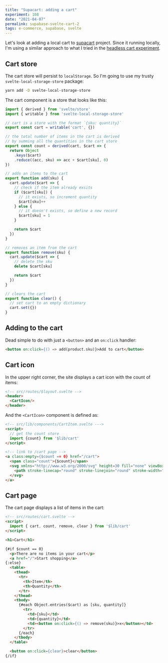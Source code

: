 ```yaml
---
title: "Supacart: adding a cart"
experiment: 108
date: "2021-04-07"
permalink: supabase-svelte-cart-2
tags: e-commerce, supabase, svelte
---
```


Let's look at adding a local cart to [supacart](/posts/supabase-svelte-cart) project. Since it running locally, I'm using a similar approach to what I tried in the [headless cart experiment](/posts/headless-add-to-cart).

## Cart store

The cart store will persist to `localStorage`. So I'm going to use my trusty `svelte-local-storage-store` package:

```bash
yarn add -D svelte-local-storage-store
```

The cart component is a store that looks like this:

```js
import { derived } from 'svelte/store'
import { writable } from 'svelte-local-storage-store'

// cart is a store with the format `{sku: quantity}`
export const cart = writable('cart', {})

// the total number of items in the cart is derived
// by summing all the quantities in the cart store
export const count = derived(cart, $cart => {
  return Object
    .keys($cart)
    .reduce((acc, sku) => acc + $cart[sku], 0)
})

// adds an items to the cart
export function add(sku) {
  cart.update($cart => {
    // check if the item already exsits
    if ($cart[sku]) {
      // it exists, so increment quantity
      $cart[sku]++
    } else {
      // it doesn't exists, so define a new record
      $cart[sku] = 1
    }

    return $cart
  })
}

// removes an item from the cart
export function remove(sku) {
  cart.update($cart => {
    // delete the sku
    delete $cart[sku]

    return $cart
  })
}

// clears the cart
export function clear() {
  // set cart to an empty dictionary
  cart.set({})
}
```

## Adding to the cart

Dead simple to do with just a `<button>` and an `on:click` handler:

```html
<button on:click={() => add(product.sku)}>Add to cart</button>
```

## Cart icon

In the upper right corner, the site displays a cart icon with the count of items:

```html
<!-- src/routes/$layout.svelte -->
<header>
  <CartIcon/>
</header>
```

And the `<CartIcon>` component is defined as:

```html
<!-- src/lib/components/CartItem.svelte --->
<script>
  // get the count store
  import {count} from '$lib/cart'
</script>

<!-- link to /cart page -->
<a class:empty={$count == 0} href="/cart">
  <span class="count">{$count}</span>
  <svg xmlns="http://www.w3.org/2000/svg" height=30 fill="none" viewBox="0 0 24 24" stroke="currentColor">
    <path stroke-linecap="round" stroke-linejoin="round" stroke-width="2" d="M3 3h2l.4 2M7 13h10l4-8H5.4M7 13L5.4 5M7 13l-2.293 2.293c-.63.63-.184 1.707.707 1.707H17m0 0a2 2 0 100 4 2 2 0 000-4zm-8 2a2 2 0 11-4 0 2 2 0 014 0z" />
  </svg>
</a>
```

## Cart page

The cart page displays a list of items in the cart:

```html
<!-- src/routes/cart.svelte -->
<script>
  import { cart, count, remove, clear } from '$lib/cart'
</script>

<h1>Cart</h1>

{#if $count == 0}
  <p>There are no items in your cart</p>
  <a href="/">Start shopping</a>
{:else}
  <table>
    <thead>
      <tr>
        <th>Item</th>
        <th>Quantity</th>
      </tr>
    </thead>
    <tbody>
      {#each Object.entries($cart) as [sku, quantity]}
        <tr>
          <td>{sku}</td>
          <td>{quantity}</td>
          <td><button on:click={() => remove(sku)}>x</button></td>
        </tr>
      {/each}
    </tbody>
  </table>

  <button on:click={clear}>clear</button>
{/if}
```
